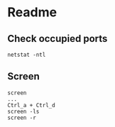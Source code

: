 # Readme

## Check occupied ports
```
netstat -ntl
```

## Screen
```
screen
...
Ctrl_a + Ctrl_d
screen -ls
screen -r
```